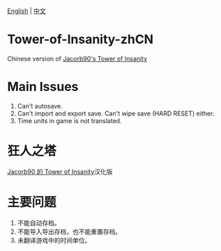 [English](https://github.com/GSUI5051/Tower-of-Insanity-zhCN/blob/master/README.md#tower-of-insanity-zhcn) | [中文](https://github.com/GSUI5051/Tower-of-Insanity-zhCN/blob/master/README.md#%E7%8B%82%E4%BA%BA%E4%B9%8B%E5%A1%94)

# Tower-of-Insanity-zhCN
Chinese version of [Jacorb90's Tower of Insanity](https://github.com/Jacorb90/Tower-of-Insanity)

# Main Issues
1. Can't autosave.
2. Can't import and export save. Can't wipe save (HARD RESET) either.
3. Time units in game is not translated.

# 狂人之塔
[Jacorb90 的 Tower of Insanity](https://github.com/Jacorb90/Tower-of-Insanity)汉化版

# 主要问题
1. 不能自动存档。
2. 不能导入导出存档，也不能重置存档。
3. 未翻译游戏中的时间单位。
